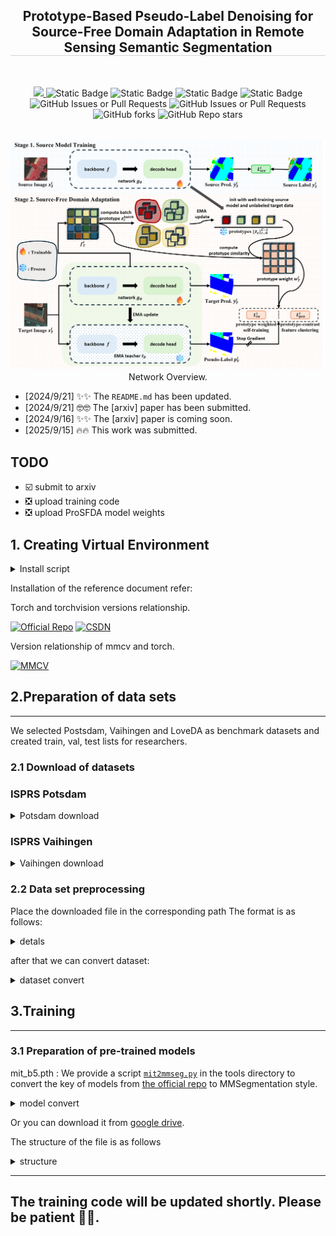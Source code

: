 <div align="center">

<h2 style="border-bottom: 1px solid lightgray;">Prototype-Based Pseudo-Label Denoising for Source-Free Domain Adaptation
in Remote Sensing Semantic Segmentation</h2>

<div style="display: flex; align-items: center; justify-content: center;">

<p align="center">
  <a href="#">
  <br align="center">
    <a href='#'>
        <img src='http://img.shields.io/badge/Paper-arxiv.xxx.xxx-B31B1B.svg?logo=arXiv&logoColor=B31B1B'>
    </a>
    <img alt="Static Badge" src="https://img.shields.io/badge/python-v3.8-green?logo=python">
    <img alt="Static Badge" src="https://img.shields.io/badge/torch-v1.0.2-B31B1B?logo=pytorch">
    <img alt="Static Badge" src="https://img.shields.io/badge/mmcv-v1.5.0-blue">
    <img alt="Static Badge" src="https://img.shields.io/badge/torchvision-v0.11.3-B31B1B?logo=pytorch">
    </br>
    <img alt="GitHub Issues or Pull Requests" src="https://img.shields.io/github/issues/woldier/pro-sfda">
    <img alt="GitHub Issues or Pull Requests" src="https://img.shields.io/github/issues-closed/woldier/pro-sfda?color=ab7df8">
    <img alt="GitHub forks" src="https://img.shields.io/github/forks/woldier/pro-sfda?style=flat&color=red">
    <img alt="GitHub Repo stars" src="https://img.shields.io/github/stars/woldier/pro-sfda?style=flat&color=af2626">
</p>

</div>

<br/>

<img src="figs/overview.png" alt="ProSFDA" style="max-width: 100%; height: auto;"/>
<div style="display: flex; align-items: center; justify-content: center;">  Network Overview. </div>
</div>

- [2024/9/21] ✨✨  The `README.md` has been updated.
- [2024/9/21] 🤓🤓 The [arxiv] paper has been submitted.
- [2024/9/16] ✨✨ The [arxiv] paper is coming soon.
- [2025/9/15] 🔥🔥 This work was submitted.

## TODO


- ☑️ submit to arxiv
- ❎ upload training code
- ❎ upload ProSFDA model weights

## 1. Creating Virtual Environment

<details>
<summary>Install script</summary>

```shell
pip install torch==1.10.2+cu111 -f https://mirror.sjtu.edu.cn/pytorch-wheels/cu111/?mirror_intel_list
pip install torchvision==0.11.3+cu111 -f https://download.pytorch.org/whl/torch_stable.html 
pip install mmcv-full==1.5.0 -f https://download.openmmlab.com/mmcv/dist/cu111/torch1.10.0/index.html
pip install kornia matplotlib prettytable timm yapf==0.40.1
```

for CN user:
```shell
pip install torch==1.10.2+cu111 -f https://mirror.sjtu.edu.cn/pytorch-wheels/cu111/?mirror_intel_list
pip install torchvision==0.11.3+cu111 -f https://download.pytorch.org/whl/torch_stable.html 
pip install mmcv-full==1.5.0 -f https://download.openmmlab.com/mmcv/dist/cu111/torch1.10.0/index.html
pip install kornia matplotlib prettytable timm yapf==0.40.1
```
</details>

Installation of the reference document refer:

Torch and torchvision versions relationship.

[![Official Repo](https://img.shields.io/badge/Pytorch-vision_refer-EE4C2C?logo=pytorch)](https://github.com/pytorch/vision#installation)
[![CSDN](https://img.shields.io/badge/CSDN-vision_refer-FC5531?logo=csdn)](https://blog.csdn.net/shiwanghualuo/article/details/122860521)

Version relationship of mmcv and torch.

[![MMCV](https://img.shields.io/badge/mmcv-vision_refer-blue)](https://mmcv.readthedocs.io/zh-cn/v1.5.0/get_started/installation.html)


## 2.Preparation of data sets

---
We selected Postsdam, Vaihingen and LoveDA as benchmark datasets and created train, val, test lists for researchers.

### 2.1 Download of datasets

### ISPRS Potsdam
<details>
<summary>Potsdam download</summary>

The [Potsdam](https://www2.isprs.org/commissions/comm2/wg4/benchmark/2d-sem-label-potsdam/)
dataset is for urban semantic segmentation used in the 2D Semantic Labeling Contest - Potsdam.

The dataset can be requested at the challenge [homepage](https://www2.isprs.org/commissions/comm2/wg4/benchmark/data-request-form/).
The '2_Ortho_RGB.zip', '3_Ortho_IRRG.zip' and '5_Labels_all_noBoundary.zip' are required.

</details>

### ISPRS Vaihingen

<details>
<summary>Vaihingen download</summary>


The [Vaihingen](https://www2.isprs.org/commissions/comm2/wg4/benchmark/2d-sem-label-vaihingen/)
dataset is for urban semantic segmentation used in the 2D Semantic Labeling Contest - Vaihingen.

The dataset can be requested at the challenge [homepage](https://www2.isprs.org/commissions/comm2/wg4/benchmark/data-request-form/).
The 'ISPRS_semantic_labeling_Vaihingen.zip' and 'ISPRS_semantic_labeling_Vaihingen_ground_truth_eroded_COMPLETE.zip' are required.

</details>

### 2.2 Data set preprocessing
Place the downloaded file in the corresponding path
The format is as follows:

<details>
<summary>detals</summary>

```text
SiamSeg/
├── data/
│   ├── LoveDA/
│   │   ├── Test.zip
│   │   ├── Train.zip
│   │   └── Val.zip
├── ├── Potsdam_IRRG_DA/
│   │   ├── 3_Ortho_IRRG.zip
│   │   └── 5_Labels_all_noBoundary.zip
├── ├── Potsdam_RGB_DA/
│   │   ├── 2_Ortho_RGB.zip
│   │   └── 5_Labels_all_noBoundary.zip
├── ├── Potsdam_IRRG_DA/
│   │   ├── ISPRS_semantic_labeling_Vaihingen.zip
│   │   └── ISPRS_semantic_labeling_Vaihingen_ground_truth_eroded_COMPLETE.zip


```

</details>

after that we can convert dataset:

<details>
<summary>dataset convert</summary>

- Potsdam
```shell
python tools/convert_datasets/potsdam.py data/Potsdam_IRRG/ --clip_size 512 --stride_size 512
python tools/convert_datasets/potsdam.py data/Potsdam_RGB/ --clip_size 512 --stride_size 512
```
- Vaihingen
```shell
python tools/convert_datasets/vaihingen.py data/Vaihingen_IRRG/ --clip_size 512 --stride_size 256
```

</details>

## 3.Training 

---
### 3.1 Preparation of pre-trained models

mit_b5.pth :
We provide a script [`mit2mmseg.py`](./tools/model_converters/mit2mmseg.py) in the tools directory to convert the key of models from [the official repo](https://github.com/NVlabs/SegFormer) to MMSegmentation style.
<details>
<summary>model convert</summary>

```shell
python tools/model_converters/mit2mmseg.py ${PRETRAIN_PATH} ./pretrained
```

</details>


Or you can download it from [google drive](https://drive.google.com/drive/folders/1cmKZgU8Ktg-v-jiwldEc6IghxVSNcFqk?usp=sharing).

The structure of the file is as follows

<details>
<summary>structure</summary>

```text
SiamSeg/
├── pretrained/
│   ├── mit_b5.pth (needed)
│   └── ohter.pth  (option)
```


</details>






---

## The training code will be updated shortly. Please be patient 🤗🤗. 